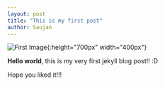 ```yaml
---
layout: post
title: "This is my first post"
author: Saujan
---
```


![First Image](/uploads/images/20211109-stupa1.jpg){:height="700px" width="400px"}

**Hello world**, this is my very first jekyll blog post!! :D

Hope you liked it!!!